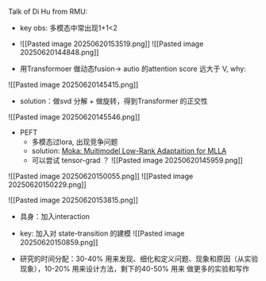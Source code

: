 

Talk of Di Hu from RMU:
- key obs: 多模态中常出现1+1<2
- ![[Pasted image 20250620153519.png]]
![[Pasted image 20250620144848.png]]

- 用Transformoer 做动态fusion-> autio 的attention score 远大于 V, why:

![[Pasted image 20250620145415.png]]

- solution：做svd 分解 + 做旋转，得到Transformer 的正交性

![[Pasted image 20250620145546.png]]

- PEFT
	- 多模态过lora, 出现竞争问题
	- solution: [Moka: Muitimodel Low-Rank Adaptaition for MLLA ](https://arxiv.org/abs/2506.05191)
	- 可以尝试 tensor-grad ？ 
![[Pasted image 20250620145959.png]]

![[Pasted image 20250620150055.png]]
![[Pasted image 20250620150229.png]]

![[Pasted image 20250620153815.png]]
- 具身：加入interaction 
- key: 加入对 state-transition 的建模
![[Pasted image 20250620150859.png]]

- 研究的时间分配：30-40% 用来发现、细化和定义问题、现象和原因（从实验现象），10-20% 用来设计方法，剩下的40-50% 用来 做更多的实验和写作